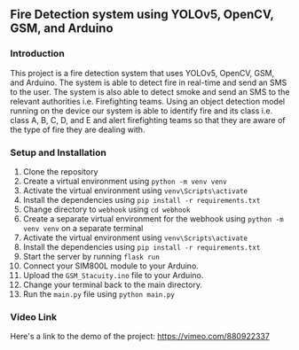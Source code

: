 ## Fire Detection system using YOLOv5, OpenCV, GSM, and Arduino

### Introduction

This project is a fire detection system that uses YOLOv5, OpenCV, GSM, and Arduino. The system is able to detect fire in real-time and send an SMS to the user. The system is also able to detect smoke and send an SMS to the relevant authorities i.e. Firefighting teams. Using an object detection model running on the device our system is able to identify fire and its class i.e. class A, B, C, D, and E and alert firefighting teams so that they are aware of the type of fire they are dealing with.

### Setup and Installation

1. Clone the repository
2. Create a virtual environment using `python -m venv venv`
3. Activate the virtual environment using `venv\Scripts\activate`
4. Install the dependencies using `pip install -r requirements.txt`
5. Change directory to `webhook` using `cd webhook`
6. Create a separate virtual environment for the webhook using `python -m venv venv` on a separate terminal
7. Activate the virtual environment using `venv\Scripts\activate`
8. Install the dependencies using `pip install -r requirements.txt`
9. Start the server by running `flask run`
10. Connect your SIM800L module to your Arduino.
11. Upload the `GSM_Stacuity.ino` file to your Arduino.
12. Change your terminal back to the main directory.
13. Run the `main.py` file using `python main.py`

### Video Link

Here's a link to the demo of the project: https://vimeo.com/880922337